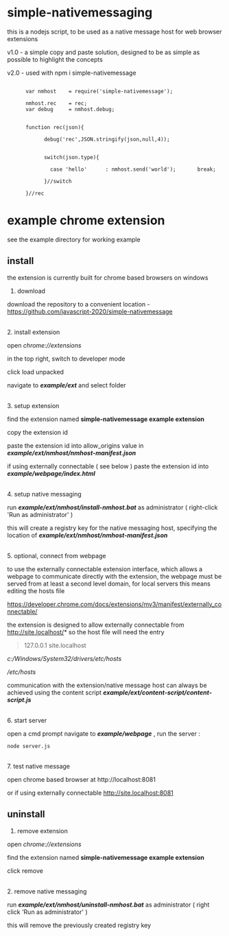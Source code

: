 # simple-nativemessaging

this is a nodejs script, to be used as a native message host for web browser extensions


v1.0  - a simple copy and paste solution, designed to be as simple as possible to highlight 
the concepts

v2.0  - used with npm i simple-nativemessage

```

      var nmhost    = require('simple-nativemessage');
      
      nmhost.rec    = rec;
      var debug     = nmhost.debug;
      
      
      function rec(json){
      
            debug('rec',JSON.stringify(json,null,4));

                                    
            switch(json.type){
            
              case 'hello'      : nmhost.send('world');       break;
              
            }//switch

      }//rec

```





# example chrome extension

see the example directory for working example


## install

the extension is currently built for chrome based browsers on windows

1. download

download the repository to a convenient location - https://github.com/javascript-2020/simple-nativemessage

<br/>
2. install extension

open *chrome://extensions*

in the top right, switch to developer mode

click load unpacked

navigate to ***example/ext*** and select folder


<br/>
3. setup extension

find the extension named **simple-nativemessage example extension**

copy the extension id

paste the extension id into allow_origins value in ***example/ext/nmhost/nmhost-manifest.json***

if using externally connectable ( see below ) paste the extension id into ***example/webpage/index.html***


<br/>
4. setup native messaging

run ***example/ext/nmhost/install-nmhost.bat*** as administrator ( right-click 'Run as administrator' )

this will create a registry key for the native messaging host, specifying the location of ***example/ext/nmhost/nmhost-manifest.json***


<br/>
5. optional, connect from webpage

to use the externally connectable extension interface, which allows a webpage to communicate directly with the extension,
the webpage must be served from at least a second level domain, for local servers this means editing the hosts file

https://developer.chrome.com/docs/extensions/mv3/manifest/externally_connectable/

the extension is designed to allow externally connectable from http://site.localhost/*
so the host file will need the entry

> 127.0.0.1   site.localhost


*c:/Windows/System32/drivers/etc/hosts*

*/etc/hosts*



communication with the extension/native message host can always be achieved using 
the content script ***example/ext/content-script/content-script.js***


<br/>
6. start server

open a cmd prompt
navigate to ***example/webpage*** , run the server :

`node server.js`


<br/>
7. test native message

open chrome based browser at http://localhost:8081

or if using externally connectable http://site.localhost:8081


## uninstall

1. remove extension

open *chrome://extensions*

find the extension named **simple-nativemessage example extension**

click remove


<br/>
2. remove native messaging

run ***example/ext/nmhost/uninstall-nmhost.bat*** as administrator ( right click 'Run as administrator' ) 

this will remove the previously created registry key








